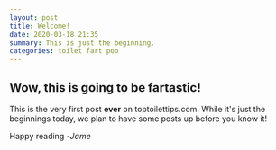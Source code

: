 ```yaml
---
layout: post
title: Welcome!
date: 2020-03-18 21:35
summary: This is just the beginning.
categories: toilet fart poo
---
```


## Wow, this is going to be fartastic!
This is the very first post **ever** on toptoilettips.com.
While it's just the beginnings today, we plan to have some posts up before you know it!

Happy reading -*Jame*
